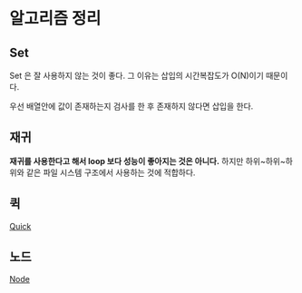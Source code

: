 # 알고리즘 정리

## Set
Set 은 잘 사용하지 않는 것이 좋다. 
그 이유는 삽입의 시간복잡도가 O(N)이기 때문이다.

우선 배열안에 값이 존재하는지 검사를 한 후 
존재하지 않다면 삽입을 한다.
 
## 재귀
**재귀를 사용한다고 해서 loop 보다 성능이 좋아지는 것은 아니다.**
하지만 하위~하위~하위와 같은 파일 시스템 구조에서 사용하는 것에 적합하다.

## 퀵
[Quick](quick.md)

## 노드
[Node](node.md)